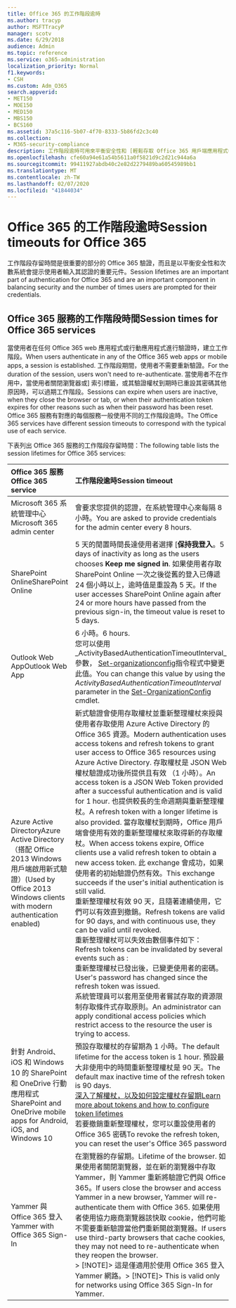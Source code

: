 ```yaml
---
title: Office 365 的工作階段逾時
ms.author: tracyp
author: MSFTTracyP
manager: scotv
ms.date: 6/29/2018
audience: Admin
ms.topic: reference
ms.service: o365-administration
localization_priority: Normal
f1.keywords:
- CSH
ms.custom: Adm_O365
search.appverid:
- MET150
- MOE150
- MED150
- MBS150
- BCS160
ms.assetid: 37a5c116-5b07-4f70-8333-5b86fd2c3c40
ms.collection:
- M365-security-compliance
description: 工作階段逾時可用來平衡安全性和 [輕鬆存取 Office 365 用戶端應用程式中。
ms.openlocfilehash: cfe60a94e61a54b5611a0f5821d9c2d21c944a6a
ms.sourcegitcommit: 99411927abdb40c2e82d2279489ba60545989bb1
ms.translationtype: MT
ms.contentlocale: zh-TW
ms.lasthandoff: 02/07/2020
ms.locfileid: "41844034"
---
```

# <a name="session-timeouts-for-office-365"></a><span data-ttu-id="f08b3-103">Office 365 的工作階段逾時</span><span class="sxs-lookup"><span data-stu-id="f08b3-103">Session timeouts for Office 365</span></span>

<span data-ttu-id="f08b3-104">工作階段存留時間是很重要的部分的 Office 365 驗證，而且是以平衡安全性和次數系統會提示使用者輸入其認證的重要元件。</span><span class="sxs-lookup"><span data-stu-id="f08b3-104">Session lifetimes are an important part of authentication for Office 365 and are an important component in balancing security and the number of times users are prompted for their credentials.</span></span>
  
## <a name="session-times-for-office-365-services"></a><span data-ttu-id="f08b3-105">Office 365 服務的工作階段時間</span><span class="sxs-lookup"><span data-stu-id="f08b3-105">Session times for Office 365 services</span></span>

<span data-ttu-id="f08b3-106">當使用者在任何 Office 365 web 應用程式或行動應用程式進行驗證時，建立工作階段。</span><span class="sxs-lookup"><span data-stu-id="f08b3-106">When users authenticate in any of the Office 365 web apps or mobile apps, a session is established.</span></span> <span data-ttu-id="f08b3-107">工作階段期間，使用者不需要重新驗證。</span><span class="sxs-lookup"><span data-stu-id="f08b3-107">For the duration of the session, users won't need to re-authenticate.</span></span> <span data-ttu-id="f08b3-108">當使用者不在作用中，當使用者關閉瀏覽器或] 索引標籤，或其驗證權杖到期時已重設其密碼其他原因時，可以過期工作階段。</span><span class="sxs-lookup"><span data-stu-id="f08b3-108">Sessions can expire when users are inactive, when they close the browser or tab, or when their authentication token expires for other reasons such as when their password has been reset.</span></span> <span data-ttu-id="f08b3-109">Office 365 服務有對應的每個服務一般使用不同的工作階段逾時。</span><span class="sxs-lookup"><span data-stu-id="f08b3-109">The Office 365 services have different session timeouts to correspond with the typical use of each service.</span></span>
  
<span data-ttu-id="f08b3-110">下表列出 Office 365 服務的工作階段存留時間：</span><span class="sxs-lookup"><span data-stu-id="f08b3-110">The following table lists the session lifetimes for Office 365 services:</span></span>
  
|<span data-ttu-id="f08b3-111">**Office 365 服務**</span><span class="sxs-lookup"><span data-stu-id="f08b3-111">**Office 365 service**</span></span>|<span data-ttu-id="f08b3-112">**工作階段逾時**</span><span class="sxs-lookup"><span data-stu-id="f08b3-112">**Session timeout**</span></span>|
|:-----|:-----|
|<span data-ttu-id="f08b3-113">Microsoft 365 系統管理中心</span><span class="sxs-lookup"><span data-stu-id="f08b3-113">Microsoft 365 admin center</span></span>  <br/> |<span data-ttu-id="f08b3-114">會要求您提供的認證，在系統管理中心來每隔 8 小時。</span><span class="sxs-lookup"><span data-stu-id="f08b3-114">You are asked to provide credentials for the admin center every 8 hours.</span></span>  <br/> |
|<span data-ttu-id="f08b3-115">SharePoint Online</span><span class="sxs-lookup"><span data-stu-id="f08b3-115">SharePoint Online</span></span>  <br/> |<span data-ttu-id="f08b3-116">5 天的閒置時間長達使用者選擇 [**保持我登入**。</span><span class="sxs-lookup"><span data-stu-id="f08b3-116">5 days of inactivity as long as the users chooses **Keep me signed in**.</span></span> <span data-ttu-id="f08b3-117">如果使用者存取 SharePoint Online 一次之後從舊的登入已傳遞 24 個小時以上，逾時值是重設為 5 天。</span><span class="sxs-lookup"><span data-stu-id="f08b3-117">If the user accesses SharePoint Online again after 24 or more hours have passed from the previous sign-in, the timeout value is reset to 5 days.</span></span>  <br/> |
|<span data-ttu-id="f08b3-118">Outlook Web App</span><span class="sxs-lookup"><span data-stu-id="f08b3-118">Outlook Web App</span></span>  <br/> |<span data-ttu-id="f08b3-119">6 小時。</span><span class="sxs-lookup"><span data-stu-id="f08b3-119">6 hours.</span></span>  <br/> <span data-ttu-id="f08b3-120">您可以使用_ActivityBasedAuthenticationTimeoutInterval_參數， [Set-organizationconfig](https://go.microsoft.com/fwlink/p/?LinkId=615378)指令程式中變更此值。</span><span class="sxs-lookup"><span data-stu-id="f08b3-120">You can change this value by using the  _ActivityBasedAuthenticationTimeoutInterval_ parameter in the [Set-OrganizationConfig](https://go.microsoft.com/fwlink/p/?LinkId=615378) cmdlet.</span></span>  <br/> |
|<span data-ttu-id="f08b3-121">Azure Active Directory</span><span class="sxs-lookup"><span data-stu-id="f08b3-121">Azure Active Directory</span></span>  <br/> <span data-ttu-id="f08b3-122">（搭配 Office 2013 Windows 用戶端啟用新式驗證）</span><span class="sxs-lookup"><span data-stu-id="f08b3-122">(Used by Office 2013 Windows clients with modern authentication enabled)</span></span>  <br/> | <span data-ttu-id="f08b3-123">新式驗證會使用存取權杖並重新整理權杖來授與使用者存取使用 Azure Active Directory 的 Office 365 資源。</span><span class="sxs-lookup"><span data-stu-id="f08b3-123">Modern authentication uses access tokens and refresh tokens to grant user access to Office 365 resources using Azure Active Directory.</span></span> <span data-ttu-id="f08b3-124">存取權杖是 JSON Web 權杖驗證成功後所提供且有效 （1 小時）。</span><span class="sxs-lookup"><span data-stu-id="f08b3-124">An access token is a JSON Web Token provided after a successful authentication and is valid for 1 hour.</span></span> <span data-ttu-id="f08b3-125">也提供較長的生命週期與重新整理權杖。</span><span class="sxs-lookup"><span data-stu-id="f08b3-125">A refresh token with a longer lifetime is also provided.</span></span> <span data-ttu-id="f08b3-126">當存取權杖到期時，Office 用戶端會使用有效的重新整理權杖來取得新的存取權杖。</span><span class="sxs-lookup"><span data-stu-id="f08b3-126">When access tokens expire, Office clients use a valid refresh token to obtain a new access token.</span></span> <span data-ttu-id="f08b3-127">此 exchange 會成功，如果使用者的初始驗證仍然有效。</span><span class="sxs-lookup"><span data-stu-id="f08b3-127">This exchange succeeds if the user's initial authentication is still valid.</span></span>  <br/>  <span data-ttu-id="f08b3-128">重新整理權杖有效 90 天，且隨著連續使用，它們可以有效直到撤銷。</span><span class="sxs-lookup"><span data-stu-id="f08b3-128">Refresh tokens are valid for 90 days, and with continuous use, they can be valid until revoked.</span></span>  <br/>  <span data-ttu-id="f08b3-129">重新整理權杖可以失效由數個事件如下：</span><span class="sxs-lookup"><span data-stu-id="f08b3-129">Refresh tokens can be invalidated by several events such as :</span></span>  <br/>  <span data-ttu-id="f08b3-130">重新整理權杖已發出後，已變更使用者的密碼。</span><span class="sxs-lookup"><span data-stu-id="f08b3-130">User's password has changed since the refresh token was issued.</span></span>  <br/>  <span data-ttu-id="f08b3-131">系統管理員可以套用至使用者嘗試存取的資源限制存取條件式存取原則。</span><span class="sxs-lookup"><span data-stu-id="f08b3-131">An administrator can apply conditional access policies which restrict access to the resource the user is trying to access.</span></span>  <br/> |
|<span data-ttu-id="f08b3-132">針對 Android、 iOS 和 Windows 10 的 SharePoint 和 OneDrive 行動應用程式</span><span class="sxs-lookup"><span data-stu-id="f08b3-132">SharePoint and OneDrive mobile apps for Android, iOS, and Windows 10</span></span>  <br/> |<span data-ttu-id="f08b3-133">預設存取權杖的存留期為 1 小時。</span><span class="sxs-lookup"><span data-stu-id="f08b3-133">The default lifetime for the access token is 1 hour.</span></span> <span data-ttu-id="f08b3-134">預設最大非使用中的時間重新整理權杖是 90 天。</span><span class="sxs-lookup"><span data-stu-id="f08b3-134">The default max inactive time of the refresh token is 90 days.</span></span>  <br/> [<span data-ttu-id="f08b3-135">深入了解權杖，以及如何設定權杖存留期</span><span class="sxs-lookup"><span data-stu-id="f08b3-135">Learn more about tokens and how to configure token lifetimes</span></span>](https://docs.microsoft.com/azure/active-directory/active-directory-configurable-token-lifetimes) <br/> <span data-ttu-id="f08b3-136">若要撤銷重新整理權杖，您可以重設使用者的 Office 365 密碼</span><span class="sxs-lookup"><span data-stu-id="f08b3-136">To revoke the refresh token, you can reset the user's Office 365 password</span></span>  <br/> |
|<span data-ttu-id="f08b3-137">Yammer 與 Office 365 登入</span><span class="sxs-lookup"><span data-stu-id="f08b3-137">Yammer with Office 365 Sign-In</span></span>  <br/> |<span data-ttu-id="f08b3-138">在瀏覽器的存留期。</span><span class="sxs-lookup"><span data-stu-id="f08b3-138">Lifetime of the browser.</span></span> <span data-ttu-id="f08b3-139">如果使用者關閉瀏覽器，並在新的瀏覽器中存取 Yammer，則 Yammer 重新將驗證它們與 Office 365。</span><span class="sxs-lookup"><span data-stu-id="f08b3-139">If users close the browser and access Yammer in a new browser, Yammer will re-authenticate them with Office 365.</span></span> <span data-ttu-id="f08b3-140">如果使用者使用協力廠商瀏覽器該快取 cookie，他們可能不需要重新驗證當他們重新開啟瀏覽器。</span><span class="sxs-lookup"><span data-stu-id="f08b3-140">If users use third-party browsers that cache cookies, they may not need to re-authenticate when they reopen the browser.</span></span>  <br/> <span data-ttu-id="f08b3-141">> [!NOTE]> 這是僅適用於使用 Office 365 登入 Yammer 網路。</span><span class="sxs-lookup"><span data-stu-id="f08b3-141">> [!NOTE]> This is valid only for networks using Office 365 Sign-In for Yammer.</span></span>           |
   

